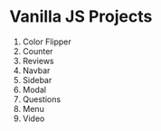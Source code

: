 # Vanilla JS Projects

1. Color Flipper
2. Counter
3. Reviews
4. Navbar
5. Sidebar
6. Modal
7. Questions
8. Menu
9. Video
